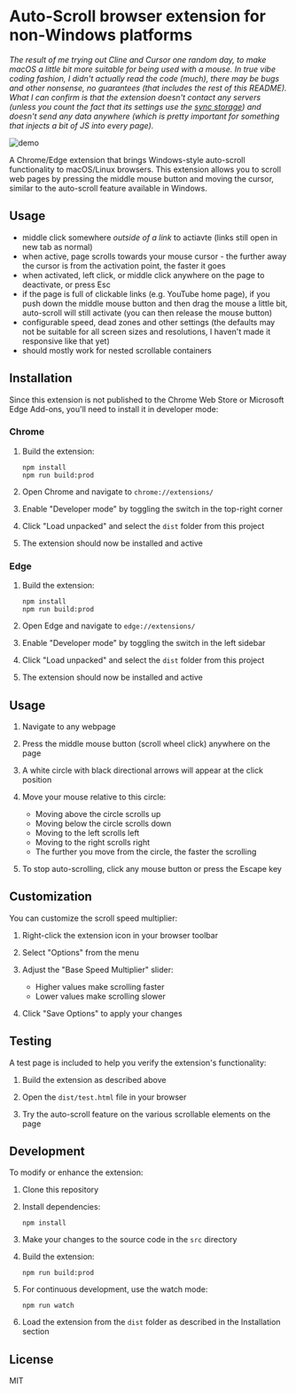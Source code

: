 # Auto-Scroll browser extension for non-Windows platforms

*The result of me trying out Cline and Cursor one random day, to make macOS a little bit more suitable for being used with a mouse. In true vibe coding fashion, I didn't actually read the code (much), there may be bugs and other nonsense, no guarantees (that includes the rest of this README). What I can confirm is that the extension doesn't contact any servers (unless you count the fact that its settings use the [sync storage](https://developer.chrome.com/docs/extensions/reference/api/storage#property-sync)) and doesn't send any data anywhere (which is pretty important for something that injects a bit of JS into every page).*

![demo](/demo.webp)

A Chrome/Edge extension that brings Windows-style auto-scroll functionality to macOS/Linux browsers. This extension allows you to scroll web pages by pressing the middle mouse button and moving the cursor, similar to the auto-scroll feature available in Windows.

## Usage

- middle click somewhere *outside of a link* to actiavte (links still open in new tab as normal)
- when active, page scrolls towards your mouse cursor - the further away the cursor is from the activation point, the faster it goes
- when activated, left click, or middle click anywhere on the page to deactivate, or press Esc
- if the page is full of clickable links (e.g. YouTube home page), if you push down the middle mouse button and then drag the mouse a little bit, auto-scroll will still activate (you can then release the mouse button)
- configurable speed, dead zones and other settings (the defaults may not be suitable for all screen sizes and resolutions, I haven't made it responsive like that yet)
- should mostly work for nested scrollable containers

## Installation

Since this extension is not published to the Chrome Web Store or Microsoft Edge Add-ons, you'll need to install it in developer mode:

### Chrome

1. Build the extension:
   ```
   npm install
   npm run build:prod
   ```

2. Open Chrome and navigate to `chrome://extensions/`

3. Enable "Developer mode" by toggling the switch in the top-right corner

4. Click "Load unpacked" and select the `dist` folder from this project

5. The extension should now be installed and active

### Edge

1. Build the extension:
   ```
   npm install
   npm run build:prod
   ```

2. Open Edge and navigate to `edge://extensions/`

3. Enable "Developer mode" by toggling the switch in the left sidebar

4. Click "Load unpacked" and select the `dist` folder from this project

5. The extension should now be installed and active

## Usage

1. Navigate to any webpage

2. Press the middle mouse button (scroll wheel click) anywhere on the page

3. A white circle with black directional arrows will appear at the click position

4. Move your mouse relative to this circle:
   - Moving above the circle scrolls up
   - Moving below the circle scrolls down
   - Moving to the left scrolls left
   - Moving to the right scrolls right
   - The further you move from the circle, the faster the scrolling

5. To stop auto-scrolling, click any mouse button or press the Escape key

## Customization

You can customize the scroll speed multiplier:

1. Right-click the extension icon in your browser toolbar

2. Select "Options" from the menu

3. Adjust the "Base Speed Multiplier" slider:
   - Higher values make scrolling faster
   - Lower values make scrolling slower

4. Click "Save Options" to apply your changes

## Testing

A test page is included to help you verify the extension's functionality:

1. Build the extension as described above

2. Open the `dist/test.html` file in your browser

3. Try the auto-scroll feature on the various scrollable elements on the page

## Development

To modify or enhance the extension:

1. Clone this repository

2. Install dependencies:
   ```
   npm install
   ```

3. Make your changes to the source code in the `src` directory

4. Build the extension:
   ```
   npm run build:prod
   ```

5. For continuous development, use the watch mode:
   ```
   npm run watch
   ```

6. Load the extension from the `dist` folder as described in the Installation section

## License

MIT
